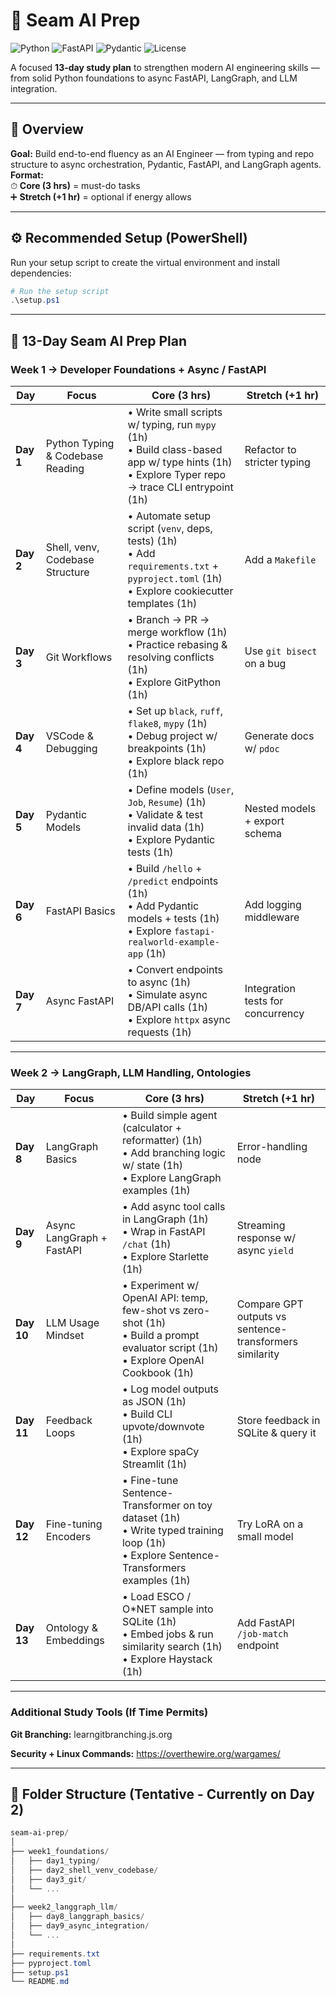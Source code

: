 # 📘 Seam AI Prep

![Python](https://img.shields.io/badge/python-3.11-blue?logo=python)
![FastAPI](https://img.shields.io/badge/FastAPI-0.100.0-lightgrey?logo=fastapi)
![Pydantic](https://img.shields.io/badge/Pydantic-2.3-blue?logo=pydantic)
![License](https://img.shields.io/badge/license-MIT-green)

A focused **13-day study plan** to strengthen modern AI engineering skills — from solid Python foundations to async FastAPI, LangGraph, and LLM integration.

---

## 🧭 Overview

**Goal:** Build end-to-end fluency as an AI Engineer — from typing and repo structure to async orchestration, Pydantic, FastAPI, and LangGraph agents.  
**Format:**  
⏱ **Core (3 hrs)** = must-do tasks  
➕ **Stretch (+1 hr)** = optional if energy allows  

---

## ⚙️ Recommended Setup (PowerShell)

Run your setup script to create the virtual environment and install dependencies:

```powershell
# Run the setup script
.\setup.ps1
```

---

## 📅 13-Day Seam AI Prep Plan

### **Week 1 → Developer Foundations + Async / FastAPI**

| **Day** | **Focus** | **Core (3 hrs)** | **Stretch (+1 hr)** |
|----------|------------|------------------|---------------------|
| **Day 1** | Python Typing & Codebase Reading | • Write small scripts w/ typing, run `mypy` (1h)<br>• Build class-based app w/ type hints (1h)<br>• Explore Typer repo → trace CLI entrypoint (1h) | Refactor to stricter typing |
| **Day 2** | Shell, venv, Codebase Structure | • Automate setup script (`venv`, deps, tests) (1h)<br>• Add `requirements.txt` + `pyproject.toml` (1h)<br>• Explore cookiecutter templates (1h) | Add a `Makefile` |
| **Day 3** | Git Workflows | • Branch → PR → merge workflow (1h)<br>• Practice rebasing & resolving conflicts (1h)<br>• Explore GitPython (1h) | Use `git bisect` on a bug |
| **Day 4** | VSCode & Debugging | • Set up `black`, `ruff`, `flake8`, `mypy` (1h)<br>• Debug project w/ breakpoints (1h)<br>• Explore black repo (1h) | Generate docs w/ `pdoc` |
| **Day 5** | Pydantic Models | • Define models (`User`, `Job`, `Resume`) (1h)<br>• Validate & test invalid data (1h)<br>• Explore Pydantic tests (1h) | Nested models + export schema |
| **Day 6** | FastAPI Basics | • Build `/hello` + `/predict` endpoints (1h)<br>• Add Pydantic models + tests (1h)<br>• Explore `fastapi-realworld-example-app` (1h) | Add logging middleware |
| **Day 7** | Async FastAPI | • Convert endpoints to async (1h)<br>• Simulate async DB/API calls (1h)<br>• Explore `httpx` async requests (1h) | Integration tests for concurrency |

---

### **Week 2 → LangGraph, LLM Handling, Ontologies**

| **Day** | **Focus** | **Core (3 hrs)** | **Stretch (+1 hr)** |
|----------|------------|------------------|---------------------|
| **Day 8** | LangGraph Basics | • Build simple agent (calculator + reformatter) (1h)<br>• Add branching logic w/ state (1h)<br>• Explore LangGraph examples (1h) | Error-handling node |
| **Day 9** | Async LangGraph + FastAPI | • Add async tool calls in LangGraph (1h)<br>• Wrap in FastAPI `/chat` (1h)<br>• Explore Starlette (1h) | Streaming response w/ async `yield` |
| **Day 10** | LLM Usage Mindset | • Experiment w/ OpenAI API: temp, few-shot vs zero-shot (1h)<br>• Build a prompt evaluator script (1h)<br>• Explore OpenAI Cookbook (1h) | Compare GPT outputs vs sentence-transformers similarity |
| **Day 11** | Feedback Loops | • Log model outputs as JSON (1h)<br>• Build CLI upvote/downvote (1h)<br>• Explore spaCy Streamlit (1h) | Store feedback in SQLite & query it |
| **Day 12** | Fine-tuning Encoders | • Fine-tune Sentence-Transformer on toy dataset (1h)<br>• Write typed training loop (1h)<br>• Explore Sentence-Transformers examples (1h) | Try LoRA on a small model |
| **Day 13** | Ontology & Embeddings | • Load ESCO / O*NET sample into SQLite (1h)<br>• Embed jobs & run similarity search (1h)<br>• Explore Haystack (1h) | Add FastAPI `/job-match` endpoint |

---

### Additional Study Tools (If Time Permits)

**Git Branching:** learngitbranching.js.org

**Security + Linux Commands:** https://overthewire.org/wargames/

---

## 🧩 Folder Structure (Tentative - Currently on Day 2)

```powershell
seam-ai-prep/
│
├── week1_foundations/
│   ├── day1_typing/
│   ├── day2_shell_venv_codebase/
│   ├── day3_git/
│   └── ...
│
├── week2_langgraph_llm/
│   ├── day8_langgraph_basics/
│   ├── day9_async_integration/
│   └── ...
│
├── requirements.txt
├── pyproject.toml
├── setup.ps1
└── README.md
